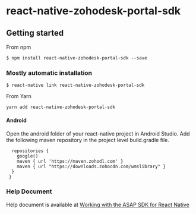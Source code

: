 
# react-native-zohodesk-portal-sdk

## Getting started

From npm

`$ npm install react-native-zohodesk-portal-sdk --save`

### Mostly automatic installation

`$ react-native link react-native-zohodesk-portal-sdk`

From Yarn

`yarn add react-native-zohodesk-portal-sdk`

#### Android

Open the android folder of your react-native project in Android Studio.
Add the following maven repository in the project level build.gradle file.

  ```allprojects {
    repositories {
      google()
      maven { url 'https://maven.zohodl.com' }
      maven { url "https://downloads.zohocdn.com/wmslibrary" }
    }
   }
   ```
### Help Document
  
Help document is available at [Working with the ASAP SDK for React Native](https://help.zoho.com/portal/en/kb/desk/for-developers/asap/react-native-sdk/articles/working-with-the-asap-sdk-for-react-native) 
